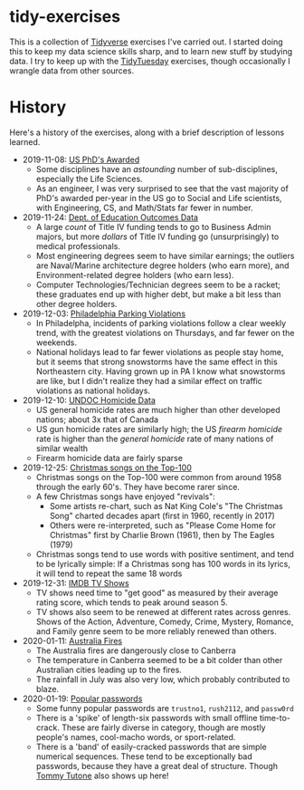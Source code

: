 # tidy-exercises

This is a collection of [Tidyverse](https://www.tidyverse.org/) exercises I've
carried out. I started doing this to keep my data science skills sharp, and to
learn new stuff by studying data. I try to keep up with the
[TidyTuesday](https://github.com/rfordatascience/tidytuesday) exercises, though
occasionally I wrangle data from other sources.

# History

Here's a history of the exercises, along with a brief description of lessons learned.

- 2019-11-08: [US PhD's Awarded](https://github.com/zdelrosario/tidy-exercises/blob/master/2019/2019-02-19-usphds/eda.md)
  + Some disciplines have an *astounding* number of sub-disciplines, especially the Life Sciences.
  + As an engineer, I was very surprised to see that the vast majority of PhD's awarded per-year in the US go to Social and Life scientists, with Engineering, CS, and Math/Stats far fewer in number.
- 2019-11-24: [Dept. of Education Outcomes Data](https://github.com/zdelrosario/tidy-exercises/blob/master/2019/2019-11-22-ed-data/outcomes.md)
  + A large *count* of Title IV funding tends to go to Business Admin majors, but more *dollars* of Title IV funding go (unsurprisingly) to medical professionals.
  + Most engineering degrees seem to have similar earnings; the outliers are Naval/Marine architecture degree holders (who earn more), and Environment-related degree holders (who earn less).
  + Computer Technologies/Technician degrees seem to be a racket; these graduates end up with higher debt, but make a bit less than other degree holders.
- 2019-12-03: [Philadelphia Parking Violations](https://github.com/zdelrosario/tidy-exercises/blob/master/2019/2019-12-03-phily-tickets/proc.md)
  + In Philadelpha, incidents of parking violations follow a clear weekly trend, with the greatest violations on Thursdays, and far fewer on the weekends.
  + National holidays lead to far fewer violations as people stay home, but it seems that strong snowstorms have the same effect in this Northeastern city. Having grown up in PA I know what snowstorms are like, but I didn't realize they had a similar effect on traffic violations as national holidays.
- 2019-12-10: [UNDOC Homicide Data](https://github.com/zdelrosario/tidy-exercises/blob/master/2019/2019-12-10-news-plots/proc.md)
  + US general homicide rates are much higher than other developed nations; about 3x that of Canada
  + US gun homicide rates are similarly high; the US *firearm homicide* rate is higher than the *general homicide* rate of many nations of similar wealth
  + Firearm homicide data are fairly sparse
- 2019-12-25: [Christmas songs on the Top-100](https://github.com/zdelrosario/tidy-exercises/blob/master/2019/2019-12-24-hot100/proc.md)
  + Christmas songs on the Top-100 were common from around 1958 through the early 60's. They have become rarer since.
  + A few Christmas songs have enjoyed "revivals":
    - Some artists re-chart, such as Nat King Cole's "The Christmas Song" charted decades apart (first in 1960, recently in 2017)
	- Others were re-interpreted, such as "Please Come Home for Christmas" first by Charlie Brown (1961), then by The Eagles (1979)
  + Christmas songs tend to use words with positive sentiment, and tend to be lyrically simple: If a Christmas song has 100 words in its lyrics, it will tend to repeat the same 18 words
- 2019-12-31: [IMDB TV Shows](https://github.com/zdelrosario/tidy-exercises/blob/master/2019/2019-12-31-imdb/proc.md)
  + TV shows need time to "get good" as measured by their average rating score, which tends to peak around season 5.
  + TV shows also seem to be renewed at different rates across genres. Shows of the Action, Adventure, Comedy, Crime, Mystery, Romance, and Family genre seem to be more reliably renewed than others.
- 2020-01-11: [Australia Fires](https://github.com/zdelrosario/tidy-exercises/blob/master/2020/2020-01-10-australia-fires/proc.md)
  + The Australia fires are dangerously close to Canberra
  + The temperature in Canberra seemed to be a bit colder than other Australian cities leading up to the fires.
  + The rainfall in July was also very low, which probably contributed to blaze.
- 2020-01-19: [Popular passwords](https://github.com/zdelrosario/tidy-exercises/blob/master/2020/2020-01-14-passwords/proc.md)
  + Some funny popular passwords are `trustno1`, `rush2112`, and `passw0rd`
  + There is a 'spike' of length-six passwords with small offline time-to-crack. These are fairly diverse in category, though are mostly people's names, cool-macho words, or sport-related.
  + There is a 'band' of easily-cracked passwords that are simple numerical sequences. These tend to be exceptionally bad passwords, because they have a great deal of structure. Though [Tommy Tutone](https://www.youtube.com/watch?v=6WTdTwcmxyo) also shows up here!
